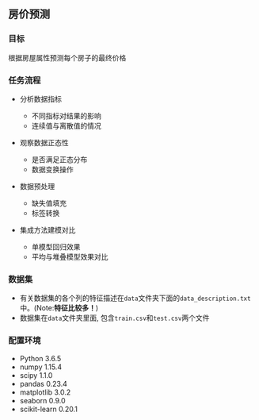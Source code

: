 ## 房价预测

### 目标

根据房屋属性预测每个房子的最终价格

### 任务流程

* 分析数据指标
    * 不同指标对结果的影响
    * 连续值与离散值的情况 

* 观察数据正态性
    * 是否满足正态分布
    * 数据变换操作

* 数据预处理
    * 缺失值填充
    * 标签转换

* 集成方法建模对比
    * 单模型回归效果
    * 平均与堆叠模型效果对比


### 数据集

* 有关数据集的各个列的特征描述在`data`文件夹下面的`data_description.txt`中。(Note:**特征比较多！**)
* 数据集在`data`文件夹里面, 包含`train.csv`和`test.csv`两个文件


### 配置环境

* Python 3.6.5
* numpy 1.15.4
* scipy 1.1.0
* pandas 0.23.4
* matplotlib 3.0.2
* seaborn 0.9.0
* scikit-learn 0.20.1